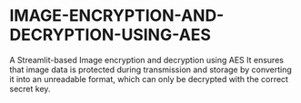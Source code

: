 # IMAGE-ENCRYPTION-AND-DECRYPTION-USING-AES
A Streamlit-based Image encryption and decryption using AES  It ensures that image data is protected during transmission and storage by converting it into an unreadable format, which can only be decrypted with the correct secret key.
